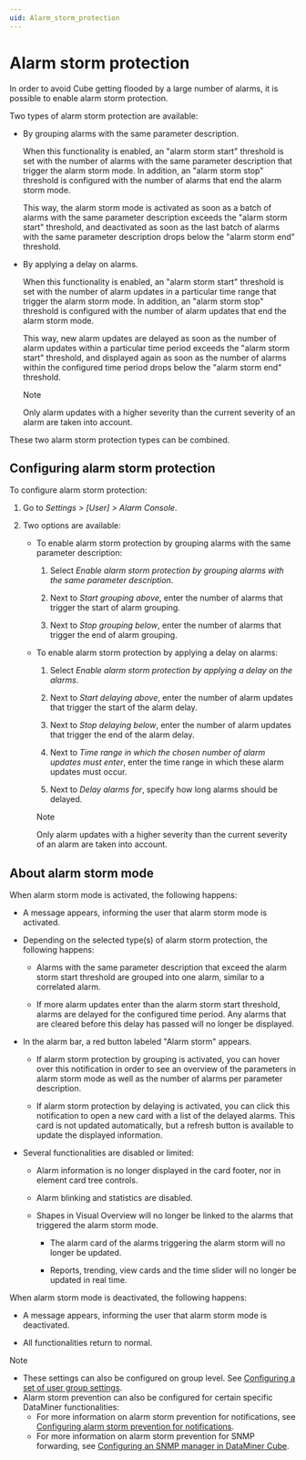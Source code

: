 ```yaml
---
uid: Alarm_storm_protection
---
```


# Alarm storm protection

In order to avoid Cube getting flooded by a large number of alarms, it is possible to enable alarm storm protection.

Two types of alarm storm protection are available:

- By grouping alarms with the same parameter description.

  When this functionality is enabled, an "alarm storm start" threshold is set with the number of alarms with the same parameter description that trigger the alarm storm mode. In addition, an "alarm storm stop" threshold is configured with the number of alarms that end the alarm storm mode.

  This way, the alarm storm mode is activated as soon as a batch of alarms with the same parameter description exceeds the "alarm storm start" threshold, and deactivated as soon as the last batch of alarms with the same parameter description drops below the "alarm storm end" threshold.

- By applying a delay on alarms.

  When this functionality is enabled, an "alarm storm start" threshold is set with the number of alarm updates in a particular time range that trigger the alarm storm mode. In addition, an "alarm storm stop" threshold is configured with the number of alarm updates that end the alarm storm mode.

  This way, new alarm updates are delayed as soon as the number of alarm updates within a particular time period exceeds the "alarm storm start" threshold, and displayed again as soon as the number of alarms within the configured time period drops below the "alarm storm end" threshold.

  > [!NOTE]
  > Only alarm updates with a higher severity than the current severity of an alarm are taken into account.

These two alarm storm protection types can be combined.

## Configuring alarm storm protection

To configure alarm storm protection:

1. Go to *Settings \> \[User\] \> Alarm Console*.

1. Two options are available:

   - To enable alarm storm protection by grouping alarms with the same parameter description:

     1. Select *Enable alarm storm protection by grouping alarms with the same parameter description*.

     1. Next to *Start grouping above*, enter the number of alarms that trigger the start of alarm grouping.

     1. Next to *Stop grouping below*, enter the number of alarms that trigger the end of alarm grouping.

   - To enable alarm storm protection by applying a delay on alarms:

     1. Select *Enable alarm storm protection by applying a delay on the alarms*.

     1. Next to *Start delaying above*, enter the number of alarm updates that trigger the start of the alarm delay.

     1. Next to *Stop delaying below*, enter the number of alarm updates that trigger the end of the alarm delay.

     1. Next to *Time range in which the chosen number of alarm updates must enter*, enter the time range in which these alarm updates must occur.

     1. Next to *Delay alarms for*, specify how long alarms should be delayed.

     > [!NOTE]
     > Only alarm updates with a higher severity than the current severity of an alarm are taken into account.

## About alarm storm mode

When alarm storm mode is activated, the following happens:

- A message appears, informing the user that alarm storm mode is activated.

- Depending on the selected type(s) of alarm storm protection, the following happens:

  - Alarms with the same parameter description that exceed the alarm storm start threshold are grouped into one alarm, similar to a correlated alarm.

  - If more alarm updates enter than the alarm storm start threshold, alarms are delayed for the configured time period. Any alarms that are cleared before this delay has passed will no longer be displayed.

- In the alarm bar, a red button labeled "Alarm storm" appears.

  - If alarm storm protection by grouping is activated, you can hover over this notification in order to see an overview of the parameters in alarm storm mode as well as the number of alarms per parameter description.

  - If alarm storm protection by delaying is activated, you can click this notification to open a new card with a list of the delayed alarms. This card is not updated automatically, but a refresh button is available to update the displayed information.

- Several functionalities are disabled or limited:

  - Alarm information is no longer displayed in the card footer, nor in element card tree controls.

  - Alarm blinking and statistics are disabled.

  - Shapes in Visual Overview will no longer be linked to the alarms that triggered the alarm storm mode.

    - The alarm card of the alarms triggering the alarm storm will no longer be updated.

    - Reports, trending, view cards and the time slider will no longer be updated in real time.

When alarm storm mode is deactivated, the following happens:

- A message appears, informing the user that alarm storm mode is deactivated.

- All functionalities return to normal.

> [!NOTE]
>
> - These settings can also be configured on group level. See [Configuring a set of user group settings](xref:Configuring_a_set_of_user_group_settings).
> - Alarm storm prevention can also be configured for certain specific DataMiner functionalities:
>   - For more information on alarm storm prevention for notifications, see [Configuring alarm storm prevention for notifications](xref:Configuring_alarm_storm_prevention_for_notifications).
>   - For more information on alarm storm prevention for SNMP forwarding, see [Configuring an SNMP manager in DataMiner Cube](xref:Configuring_an_SNMP_manager_in_DataMiner_Cube).
